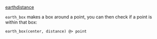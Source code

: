 [earthdistance](https://www.postgresql.org/docs/9.6/earthdistance.html)

`earth_box` makes a box around a point, you can then check if a point is within that box:

```other
earth_box(center, distance) @> point
```



